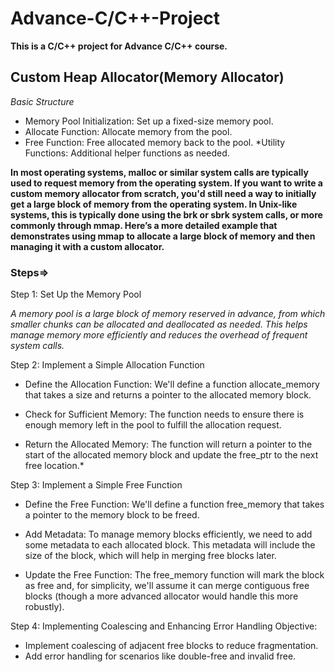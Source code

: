 # Advance-C/C++-Project

**This is a C/C++ project for Advance C/C++ course.**

## Custom Heap Allocator(Memory Allocator)

*Basic Structure*
* Memory Pool Initialization: Set up a fixed-size memory pool.
* Allocate Function: Allocate memory from the pool.
* Free Function: Free allocated memory back to the pool.
*Utility Functions: Additional helper functions as needed.

**In most operating systems, malloc or similar system calls are typically used to request memory from the operating system. If you want to write a custom memory allocator from scratch, you'd still need a way to initially get a large block of memory from the operating system. In Unix-like systems, this is typically done using the brk or sbrk system calls, or more commonly through mmap. Here’s a more detailed example that demonstrates using mmap to allocate a large block of memory and then managing it with a custom allocator.**
    
### Steps=>

Step 1: Set Up the Memory Pool

*A memory pool is a large block of memory reserved in advance, from which smaller chunks can be allocated and deallocated as needed. This helps manage memory more efficiently and reduces the overhead of frequent system calls.*



Step 2: Implement a Simple Allocation Function

* Define the Allocation Function:
We'll define a function allocate_memory that takes a size and returns a pointer to the allocated memory block.

* Check for Sufficient Memory:
The function needs to ensure there is enough memory left in the pool to fulfill the allocation request.

* Return the Allocated Memory:
The function will return a pointer to the start of the allocated memory block and update the free_ptr to the next free location.*

Step 3: Implement a Simple Free Function

* Define the Free Function:
We'll define a function free_memory that takes a pointer to the memory block to be freed.

* Add Metadata:
To manage memory blocks efficiently, we need to add some metadata to each allocated block. This metadata will include the size of the block, which will help in merging free blocks later.

* Update the Free Function:
The free_memory function will mark the block as free and, for simplicity, we'll assume it can merge contiguous free blocks (though a more advanced allocator would handle this more robustly).

Step 4: Implementing Coalescing and Enhancing Error Handling
Objective:

* Implement coalescing of adjacent free blocks to reduce fragmentation.
* Add error handling for scenarios like double-free and invalid free.
